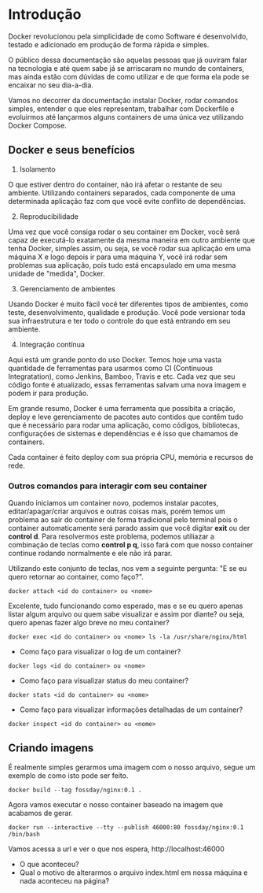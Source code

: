 # Introdução

Docker revolucionou pela simplicidade de como Software é desenvolvido, testado e adicionado em produção de forma rápida e simples.

O público dessa documentação são aquelas pessoas que já ouviram falar na tecnologia e até quem sabe já se arriscaram no mundo de containers, mas ainda estão com dúvidas de como utilizar e de que forma ela pode se encaixar no seu dia-a-dia.

Vamos no decorrer da documentação instalar Docker, rodar comandos simples, entender o que eles representam, trabalhar com Dockerfile e evoluirmos até lançarmos alguns containers de uma única vez utilizando Docker Compose.

## Docker e seus benefícios

1. Isolamento

O que estiver dentro do container, não irá afetar o restante de seu ambiente.
Utilizando containers separados, cada componente de uma determinada aplicação faz com que você evite conflito de dependências.

2. Reproducibilidade

Uma vez que você consiga rodar o seu container em Docker, você será capaz de executá-lo exatamente da mesma maneira em outro ambiente que tenha Docker, simples assim, ou seja, se você rodar sua aplicação em uma máquina X e logo depois ir para uma máquina Y, você irá rodar sem problemas sua aplicação, pois tudo está encapsulado em uma mesma unidade de "medida", Docker.

3. Gerenciamento de ambientes

Usando Docker é muito fácil você ter diferentes tipos de ambientes, como teste, desenvolvimento, qualidade e produção. Você pode versionar toda sua infraestrutura e ter todo o controle do que está entrando em seu ambiente.

4. Integração contínua

Aqui está um grande ponto do uso Docker. Temos hoje uma vasta quantidade de ferramentas para usarmos como CI (Continuous Integratation), como Jenkins, Bamboo, Travis e etc. Cada vez que seu código fonte é atualizado, essas ferramentas salvam uma nova imagem e podem ir para produção.

Em grande resumo, Docker é uma ferramenta que possibita a criação, deploy e leve gerenciamento de pacotes auto contidos que contêm tudo que é necessário para rodar uma aplicação, como códigos, bibliotecas, configurações de sistemas e dependências e é isso que chamamos de containers.

Cada container é feito deploy com sua própria CPU, memória e recursos de rede.




### Outros comandos para interagir com seu container

Quando iniciamos um container novo, podemos instalar pacotes, editar/apagar/criar arquivos e outras coisas mais, porém temos um problema ao sair do container de forma tradicional pelo terminal pois o container automaticamente será parado assim que você digitar **exit** ou der **control d**. Para resolvermos este problema, podemos utiliazar a combinação de teclas como **control p q**, isso fará com que nosso container continue rodando normalmente e ele não irá parar.

Utilizando este conjunto de teclas, nos vem a seguinte pergunta: "E se eu quero retornar ao container, como faço?".

```
docker attach <id do container> ou <nome>
```

Excelente, tudo funcionando como esperado, mas e se eu quero apenas listar algum arquivo ou quem sabe visualizar e assim por diante? ou seja, quero apenas fazer algo breve no meu container?

```
docker exec <id do container> ou <nome> ls -la /usr/share/nginx/html
```

* Como faço para visualizar o log de um container?

```
docker logs <id do container> ou <nome>
```

* Como faço para visualizar status do meu container?

```
docker stats <id do container> ou <nome>
```

* Como faço para visualizar informações detalhadas de um container?

```
docker inspect <id do container> ou <nome>
```

## Criando imagens

É realmente simples gerarmos uma imagem com o nosso arquivo, segue um exemplo de como isto pode ser feito.

```
docker build --tag fossday/nginx:0.1 .
```

Agora vamos executar o nosso container baseado na imagem que acabamos de gerar.

```
docker run --interactive --tty --publish 46000:80 fossday/nginx:0.1 /bin/bash
```

Vamos acessa a url e ver o que nos espera, http://localhost:46000

* O que aconteceu?
* Qual o motivo de alterarmos o arquivo index.html em nossa máquina e nada aconteceu na página?

